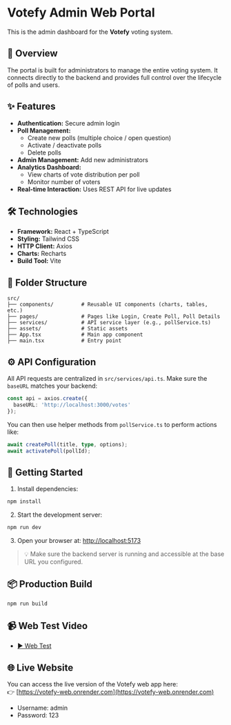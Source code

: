 # Votefy Admin Web Portal

This is the admin dashboard for the **Votefy** voting system.

## 🧭 Overview

The portal is built for administrators to manage the entire voting system. It connects directly to the backend and provides full control over the lifecycle of polls and users.

## ✨ Features

- **Authentication:** Secure admin login  
- **Poll Management:**
  - Create new polls (multiple choice / open question)
  - Activate / deactivate polls
  - Delete polls
- **Admin Management:** Add new administrators
- **Analytics Dashboard:**
  - View charts of vote distribution per poll
  - Monitor number of voters
- **Real-time Interaction:** Uses REST API for live updates

## 🛠 Technologies

- **Framework:** React + TypeScript  
- **Styling:** Tailwind CSS  
- **HTTP Client:** Axios  
- **Charts:** Recharts  
- **Build Tool:** Vite  

## 📁 Folder Structure

```
src/
├── components/         # Reusable UI components (charts, tables, etc.)
├── pages/              # Pages like Login, Create Poll, Poll Details
├── services/           # API service layer (e.g., pollService.ts)
├── assets/             # Static assets
├── App.tsx             # Main app component
├── main.tsx            # Entry point
```

## ⚙️ API Configuration

All API requests are centralized in `src/services/api.ts`. Make sure the `baseURL` matches your backend:

```ts
const api = axios.create({
  baseURL: 'http://localhost:3000/votes'
});
```

You can then use helper methods from `pollService.ts` to perform actions like:

```ts
await createPoll(title, type, options);
await activatePoll(pollId);
```

## 🚀 Getting Started

1. Install dependencies:

```bash
npm install
```

2. Start the development server:

```bash
npm run dev
```

3. Open your browser at: [http://localhost:5173](http://localhost:5173)

> 💡 Make sure the backend server is running and accessible at the base URL you configured.

## 📦 Production Build

```bash
npm run build
```
## 📹 Web Test Video

- [▶️ Web Test](./Web_Test.mov)

## 🌐 Live Website

You can access the live version of the Votefy web app here:  
👉 [https://votefy-web.onrender.com](https://votefy-web.onrender.com)
- Username: admin
- Password: 123
